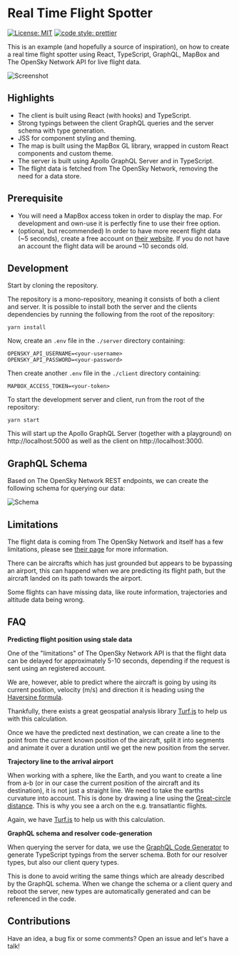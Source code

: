
# Real Time Flight Spotter

[![License: MIT](https://img.shields.io/badge/License-MIT-yellow.svg?style=flat-square)](https://opensource.org/licenses/MIT)
[![code style: prettier](https://img.shields.io/badge/code_style-prettier-ff69b4.svg?style=flat-square)](https://github.com/prettier/prettier)

This is an example (and hopefully a source of inspiration), on how to create a real time flight spotter using React, TypeScript, GraphQL, MapBox and The OpenSky Network API for live flight data.

![Screenshot](https://github.com/janhartmann/flight-spotter/blob/master/docs/screenshot.png)

## Highlights

* The client is built using React (with hooks) and TypeScript.
* Strong typings between the client GraphQL queries and the server schema with type generation.
* JSS for component styling and theming.
* The map is built using the MapBox GL library, wrapped in custom React components and custom theme.
* The server is built using Apollo GraphQL Server and in TypeScript.
* The flight data is fetched from The OpenSky Network, removing the need for a data store.

## Prerequisite

* You will need a MapBox access token in order to display the map. For development and own-use it is perfectly fine to use their free option.
* (optional, but recommended) In order to have more recent flight data (~5 seconds), create a free account on [their website](https://opensky-network.org/). If you do not have an account the flight data will be around ~10 seconds old.

## Development

Start by cloning the repository.

The repository is a mono-repository, meaning it consists of both a client and server. It is possible to install both the server and the clients dependencies by running the following from the root of the repository:

```
yarn install
```

Now, create an `.env` file in the `./server` directory containing:

```
OPENSKY_API_USERNAME=<your-username>
OPENSKY_API_PASSWORD=<your-password>
```

Then create another `.env` file in the `./client` directory containing:

```
MAPBOX_ACCESS_TOKEN=<your-token>
```

To start the development server and client, run from the root of the repository:

```
yarn start
```

This will start up the Apollo GraphQL Server (together with a playground) on http://localhost:5000 as well as the client on http://localhost:3000.

## GraphQL Schema

Based on The OpenSky Network REST endpoints, we can create the following schema for querying our data:

![Schema](https://github.com/janhartmann/flight-spotter/blob/master/docs/schema.png)

## Limitations

The flight data is coming from The OpenSky Network and itself has a few limitations, please see [their page](https://opensky-network.org/apidoc/rest.html#limitations) for more information.

There can be aircrafts which has just grounded but appears to be bypassing an airport, this can happend when we are predicting its flight path, but the aircraft landed on its path towards the airport.

Some flights can have missing data, like route information, trajectories and altitude data being wrong.

## FAQ

**Predicting flight position using stale data**

One of the "limitations" of The OpenSky Network API is that the flight data can be delayed for approximately 5-10 seconds, depending if the request is sent using an registered account.

We are, however, able to predict where the aircraft is going by using its current position, velocity (m/s) and direction it is heading using the [Haversine formula](https://en.wikipedia.org/wiki/Haversine_formula).

Thankfully, there exists a great geospatial analysis library [Turf.js](https://turfjs.org/) to help us with this calculation.

Once we have the predicted next destination, we can create a line to the point from the current known position of the aircraft, split it into segments and animate it over a duration until we get the new position from the server.

**Trajectory line to the arrival airport**

When working with a sphere, like the Earth, and you want to create a line from a-b (or in our case the current position of the aircraft and its destination), it is not just a straight line. We need to take the earths curvature into account. This is done by drawing a line using the [Great-circle distance](https://en.wikipedia.org/wiki/Great-circle_distance). This is why you see a arch on the e.g. transatlantic flights.

Again, we have [Turf.js](https://turfjs.org/) to help us with this calculation.

**GraphQL schema and resolver code-generation**

When querying the server for data, we use the [GraphQL Code Generator](https://graphql-code-generator.com) to generate TypeScript typings from the server schema. Both for our resolver types, but also our client query types.

This is done to avoid writing the same things which are already described by the GraphQL schema. When we change the schema or a client query and reboot the server, new types are automatically generated and can be referenced in the code.

## Contributions

Have an idea, a bug fix or some comments? Open an issue and let's have a talk!



